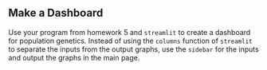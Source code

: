 ## Make a Dashboard

Use your program from homework 5 and `streamlit` to create a dashboard for population genetics. Instead of using the `columns` function of `streamlit` to separate the inputs from the output graphs, use the `sidebar` for the inputs and output the graphs in the main page.

